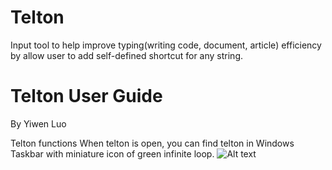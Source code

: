 # Telton
Input tool to help improve typing(writing code, document, article) efficiency by allow user to add self-defined shortcut for any string.


# Telton User Guide


By Yiwen Luo

Telton functions
When telton is open, you can find telton in Windows Taskbar with miniature icon of green infinite loop. 
![Alt text](./guideimg/img3.jpg?raw=true "Optional Title")
